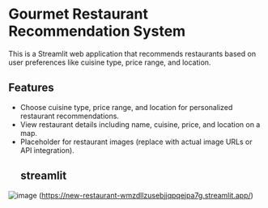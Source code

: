 # Gourmet Restaurant Recommendation System

This is a Streamlit web application that recommends restaurants based on user preferences like cuisine type, price range, and location.

## Features
- Choose cuisine type, price range, and location for personalized restaurant recommendations.
- View restaurant details including name, cuisine, price, and location on a map.
- Placeholder for restaurant images (replace with actual image URLs or API integration).
  ## streamlit
 ![image](https://github.com/user-attachments/assets/0220ae07-54a6-4b3f-98fe-260ba954b460)
 (https://new-restaurant-wmzdllzusebjjqpqejpa7g.streamlit.app/)
